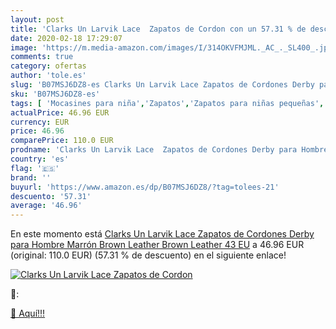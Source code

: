 ```yaml
---
layout: post
title: 'Clarks Un Larvik Lace  Zapatos de Cordon con un 57.31 % de descuento'
date: 2020-02-18 17:29:07
image: 'https://m.media-amazon.com/images/I/314OKVFMJML._AC_._SL400_.jpg'
comments: true
category: ofertas
author: 'tole.es'
slug: 'B07MSJ6DZ8-es Clarks Un Larvik Lace Zapatos de Cordones Derby para...'
sku: 'B07MSJ6DZ8-es'
tags: [ 'Mocasines para niña','Zapatos','Zapatos para niñas pequeñas','Zapatos y complementos','zapatos', ]
actualPrice: 46.96 EUR
currency: EUR
price: 46.96
comparePrice: 110.0 EUR
prodname: 'Clarks Un Larvik Lace  Zapatos de Cordones Derby para Hombre  Marrón  Brown Leather Brown Leather   43 EU'
country: 'es'
flag: '🇪🇸'
brand: ''
buyurl: 'https://www.amazon.es/dp/B07MSJ6DZ8/?tag=tolees-21'
descuento: '57.31'
average: '46.96'
---
```


En este momento está [Clarks Un Larvik Lace  Zapatos de Cordones Derby para Hombre  Marrón  Brown Leather Brown Leather   43 EU](https://www.amazon.es/dp/B07MSJ6DZ8/?tag=tolees-21) a 46.96 EUR (original: 110.0 EUR) (57.31 %  de descuento) en el siguiente enlace!

[![Clarks Un Larvik Lace  Zapatos de Cordon](https://m.media-amazon.com/images/I/314OKVFMJML._AC_._SL400_.jpg)](https://www.amazon.es/dp/B07MSJ6DZ8/?tag=tolees-21)

🔎:


[🛒 Aquí!!!](https://www.amazon.es/dp/B07MSJ6DZ8/?tag=tolees-21)
